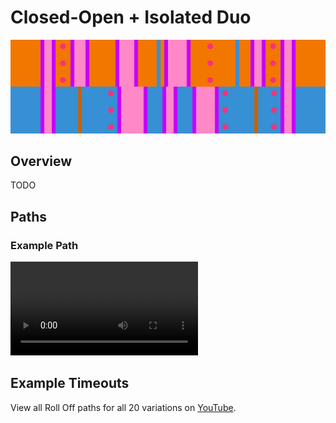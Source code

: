 # Closed-Open + Isolated Duo

![Closed-Open + Isolated Duo](../images/variations/closed-open-isolated-duo.jpg)

## Overview

TODO

## Paths

### Example Path

<video controls>
  <source src="../../images/variations/closed-open-isolated-duo-standard-path.mp4" type="video/mp4">
</video>

## Example Timeouts

View all Roll Off paths for all 20 variations on [YouTube](https://www.youtube.com/playlist?list=PLG_QNSp9ZgJLWYSNl4vY26VJCZeOQHO1F).
